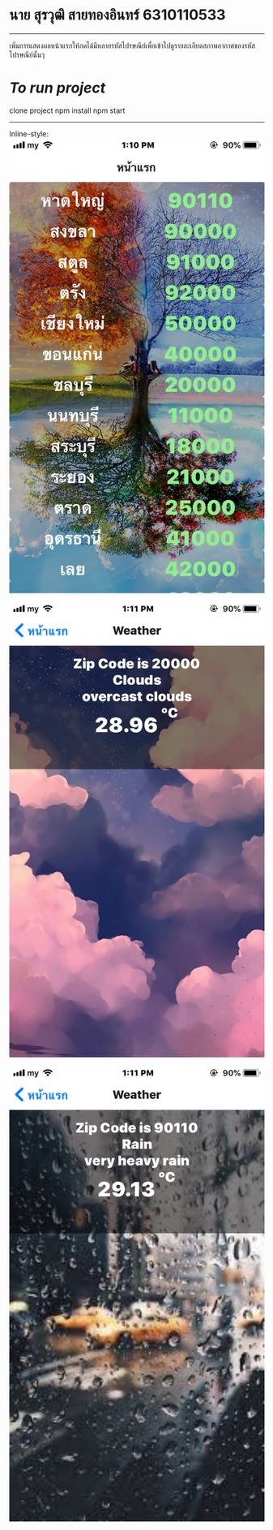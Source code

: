 

# **นาย สุรวุฒิ สายทองอินทร์ 6310110533**


---
เพิ่มการแสดงผลหน้าแรกให้กดได้มีหลายรหัสไปรษณีย์เพื่อเข้าไปดูรายละเอียดสภาพอากาศของรหัสไปรษณีย์นั้นๆ

# *To run project*
clone project
npm install
npm start
    
---

Inline-style: 
![alt text](https://github.com/suraw00t/3SA04/blob/main/images/home.jpeg "first page image")

![alt text](https://github.com/suraw00t/3SA04/blob/main/images/cloud.jpeg "CLoud")

![alt text](https://github.com/suraw00t/3SA04/blob/main/images/rain.jpeg "rain")
